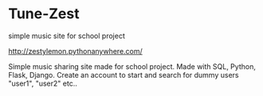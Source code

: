 # Tune-Zest
simple music site for school project

http://zestylemon.pythonanywhere.com/

Simple music sharing site made for school project. Made with SQL, Python, Flask, Django. Create an account to start and search
for dummy users "user1", "user2" etc..
